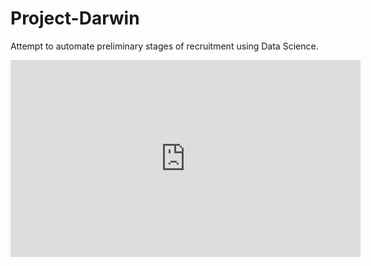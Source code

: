 # Project-Darwin
Attempt to automate preliminary stages of recruitment using Data Science.

<iframe width="560" height="315" src="https://www.youtube.com/embed/dAfU6YDgf8w" frameborder="0" allow="accelerometer; autoplay; encrypted-media; gyroscope; picture-in-picture" allowfullscreen></iframe>
